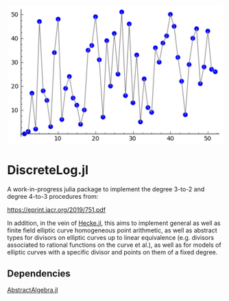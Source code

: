 <p align="center">
    <img src="./docs/src/assets/logo.png" alt="DiscreteLog.jl" />
    </p>

# DiscreteLog.jl

A work-in-progress julia package to implement the degree 3-to-2 and 
degree 4-to-3 procedures from:

https://eprint.iacr.org/2019/751.pdf

In addition, in the vein of [Hecke.jl](https://github.com/thofma/Hecke.jl), 
this aims to implement general as well as finite field 
elliptic curve homogeneous point arithmetic, as well as abstract types 
for divisors on elliptic curves up to linear equivalence (e.g. 
divisors associated to rational functions on the curve et al.), 
as well as for models of elliptic curves with a specific divisor and 
points on them of a fixed degree.

## Dependencies
[AbstractAlgebra.jl](https://github.com/wbhart/AbstractAlgebra.jl)
